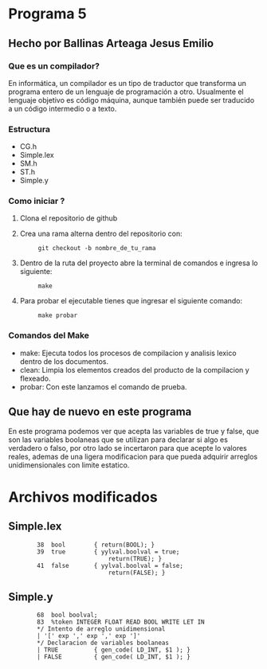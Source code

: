 # Programa 5

## Hecho por Ballinas Arteaga Jesus Emilio

### Que es un compilador?

En informática, un compilador es un tipo de traductor que transforma un programa entero de un lenguaje de programación a otro.​ Usualmente el lenguaje objetivo es código máquina, aunque también puede ser traducido a un código intermedio o a texto.

### Estructura

- CG.h
- Simple.lex
- SM.h
- ST.h
- Simple.y

### Como iniciar ?

1. Clona el repositorio de github
2. Crea una rama alterna dentro del repositorio con: 

            git checkout -b nombre_de_tu_rama

3. Dentro de la ruta del proyecto abre la terminal de comandos e ingresa lo siguiente:

            make

4. Para probar el ejecutable tienes que ingresar el siguiente comando:

            make probar

### Comandos del Make

- make: Ejecuta todos los procesos de compilacion y analisis lexico dentro de los documentos.
- clean: Limpia los elementos creados del producto de la compilacion y flexeado.
- probar: Con este lanzamos el comando de prueba.

## Que hay de nuevo en este programa

En este programa podemos ver que acepta las variables de true y false, que son las variables boolaneas que se utilizan para declarar si algo es verdadero o falso, por otro lado se incertaron para que acepte lo valores reales, ademas de una ligera modificacion para que pueda adquirir arreglos unidimensionales con limite estatico.

# Archivos modificados

## Simple.lex

            38  bool		{ return(BOOL); }
            39  true	    { yylval.boolval = true;
		                        return(TRUE); }
            41  false	    { yylval.boolval = false;
		                        return(FALSE); }
## Simple.y

            68  bool boolval;  
            83  %token INTEGER FLOAT READ BOOL WRITE LET IN
            */ Intento de arreglo unidimensional
            | '[' exp ',' exp ',' exp ']'
            */ Declaracion de variables boolaneas
	        | TRUE			{ gen_code( LD_INT, $1 ); }
	        | FALSE 		{ gen_code( LD_INT, $1 ); }
